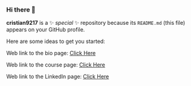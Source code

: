 ### Hi there 👋

**cristian9217** is a ✨ _special_ ✨ repository because its `README.md` (this file) appears on your GitHub profile.

Here are some ideas to get you started:

Web link to the bio page: [Click Here](https://cristian9217.github.io/cristian9217/welcome.html)

Web link to the course page: [Click Here](https://cristian9217.github.io/cristian9217/course.html)

Web link to the LinkedIn page: [Click Here](https://www.linkedin.com/in/cristian-pagan-978623263)
